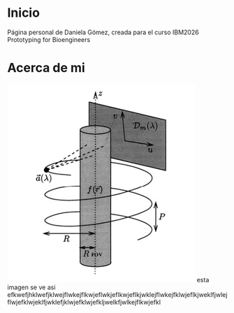 # Inicio
Página personal de Daniela Gómez, creada para el curso IBM2026 Prototyping for Bioengineers
# Acerca de mi
![Estoy probando como se ve la imagen](/Images/fig1.png "imagen de prueba") esta imagen se ve asi efkwefjhklwefjklwejflwkejflkwjeflwkjeflkwjeflkjwklejflwkejfklwjeflkjweklfjwlejflwjefklwjeklfjwklefjklwjefklwjefkljwelkfjwlkejflkwjefkl
